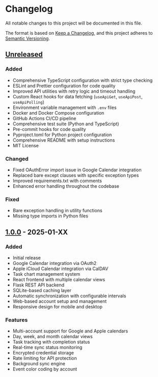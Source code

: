 # Changelog

All notable changes to this project will be documented in this file.

The format is based on [Keep a Changelog](https://keepachangelog.com/en/1.0.0/),
and this project adheres to [Semantic Versioning](https://semver.org/spec/v2.0.0.html).

## [Unreleased]

### Added
- Comprehensive TypeScript configuration with strict type checking
- ESLint and Prettier configuration for code quality
- Improved API utilities with retry logic and timeout handling
- Custom React hooks for data fetching (`useApiGet`, `useApiPost`, `useApiPolling`)
- Environment variable management with `.env` files
- Docker and Docker Compose configuration
- GitHub Actions CI/CD pipeline
- Comprehensive test suite (Python and TypeScript)
- Pre-commit hooks for code quality
- Pyproject.toml for Python project configuration
- Comprehensive README with setup instructions
- MIT License

### Changed
- Fixed OAuthError import issue in Google Calendar integration
- Replaced bare except clauses with specific exception types
- Improved requirements.txt with comments
- Enhanced error handling throughout the codebase

### Fixed
- Bare exception handling in utility functions
- Missing type imports in Python files

## [1.0.0] - 2025-01-XX

### Added
- Initial release
- Google Calendar integration via OAuth2
- Apple iCloud Calendar integration via CalDAV
- Task chart management system
- React frontend with multiple calendar views
- Flask REST API backend
- SQLite-based caching layer
- Automatic synchronization with configurable intervals
- Web-based account setup and management
- Responsive design for mobile and desktop

### Features
- Multi-account support for Google and Apple calendars
- Day, week, and month calendar views
- Task tracking with completion status
- Real-time sync status monitoring
- Encrypted credential storage
- Rate limiting for API protection
- Background sync engine
- Event color coding by account

[Unreleased]: https://github.com/yourusername/digital-calendar/compare/v1.0.0...HEAD
[1.0.0]: https://github.com/yourusername/digital-calendar/releases/tag/v1.0.0
